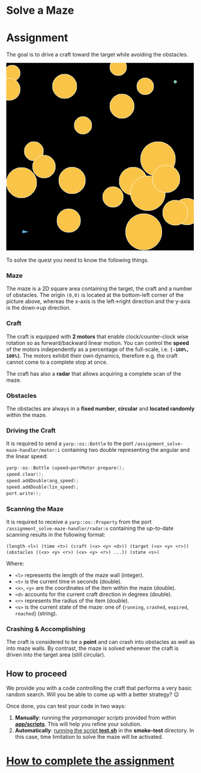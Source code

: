 Solve a Maze
============

# Assignment
The goal is to drive a craft toward the target while avoiding the obstacles.

![maze](/misc/maze.png)

To solve the quest you need to know the following things.

### Maze
The maze is a 2D square area containing the target, the craft and a number of
obstacles. The origin `(0,0)` is located at the bottom-left corner of the picture
above, whereas the x-axis is the left->right direction and the y-axis is the down->up
direction.

### Craft
The craft is equipped with **2 motors** that enable clock/counter-clock wise rotation
so as forward/backward linear motion. You can control the **speed** of the motors
independently as a percentage of the full-scale, i.e. **`[-100%, 100%]`**.
The motors exhibit their own dynamics, therefore e.g. the craft cannot come to a
complete stop at once.

The craft has also a **radar** that allows acquiring a complete scan of the maze.

### Obstacles
The obstacles are always in a **fixed number**, **circular** and **located randomly**
within the maze.

### Driving the Craft
It is required to send a `yarp::os::Bottle` to the port `/assignment_solve-maze-handler/motor:i` containing two double representing the angular and the linear speed:
```c++
yarp::os::Bottle &speed=portMotor.prepare();
speed.clear();
speed.addDouble(ang_speed);
speed.addDouble(lin_speed);
port.write();
```

### Scanning the Maze
It is required to receive a `yarp::os::Property` from the port `/assignment_solve-maze-handler/radar:o` containing the up-to-date scanning results in the following format:
```
(length <l>) (time <t>) (craft (<x> <y> <d>)) (target (<x> <y> <r>)) (obstacles ((<x> <y> <r>) (<x> <y> <r>) ...)) (state <s>)
```
Where:
- `<l>` represents the length of the maze wall (integer).
- `<t>` is the current time in seconds (double).
- `<x>`, `<y>` are the coordinates of the item within the maze (double).
- `<d>` accounts for the current craft direction in degrees (double).
- `<r>` represents the radius of the item (double).
- `<s>` is the current state of the maze: one of {`running`, `crashed`, `expired`, `reached`} (string).

### Crashing & Accomplishing
The craft is considered to be a **point** and can crash into obstacles as well as
into maze walls. By contrast, the maze is solved whenever the craft is driven
into the target area (still circular).

## How to proceed
We provide you with a code controlling the craft that performs a very basic random
search. Will you be able to come up with a better strategy? :wink:

Once done, you can test your code in two ways:

1. **Manually**: running the _yarpmanager scripts_ provided from within [**app/scripts**](./app/scripts). This will help you refine your solution.
1. **Automatically**: [running the script **test.sh**](https://github.com/vvv-school/vvv-school.github.io/blob/master/instructions/how-to-run-smoke-tests.md) in the **smoke-test** directory. In this case, time limitation
to solve the maze will be activated.

# [How to complete the assignment](https://github.com/vvv-school/vvv-school.github.io/blob/master/instructions/how-to-complete-assignments.md)
